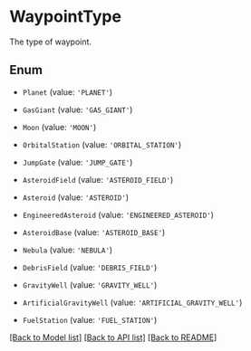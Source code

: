 # WaypointType

The type of waypoint.

## Enum

* `Planet` (value: `'PLANET'`)

* `GasGiant` (value: `'GAS_GIANT'`)

* `Moon` (value: `'MOON'`)

* `OrbitalStation` (value: `'ORBITAL_STATION'`)

* `JumpGate` (value: `'JUMP_GATE'`)

* `AsteroidField` (value: `'ASTEROID_FIELD'`)

* `Asteroid` (value: `'ASTEROID'`)

* `EngineeredAsteroid` (value: `'ENGINEERED_ASTEROID'`)

* `AsteroidBase` (value: `'ASTEROID_BASE'`)

* `Nebula` (value: `'NEBULA'`)

* `DebrisField` (value: `'DEBRIS_FIELD'`)

* `GravityWell` (value: `'GRAVITY_WELL'`)

* `ArtificialGravityWell` (value: `'ARTIFICIAL_GRAVITY_WELL'`)

* `FuelStation` (value: `'FUEL_STATION'`)

[[Back to Model list]](../README.md#documentation-for-models) [[Back to API list]](../README.md#documentation-for-api-endpoints) [[Back to README]](../README.md)

